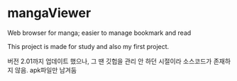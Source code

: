 # mangaViewer
Web browser for manga; easier to manage bookmark and read

This project is made for study and also my first project.

버전 2.01까지 업데이트 했으나, 그 땐 깃헙을 관리 안 하던 시절이라 소스코드가 존재하지 않음.
apk파일만 남겨둠
